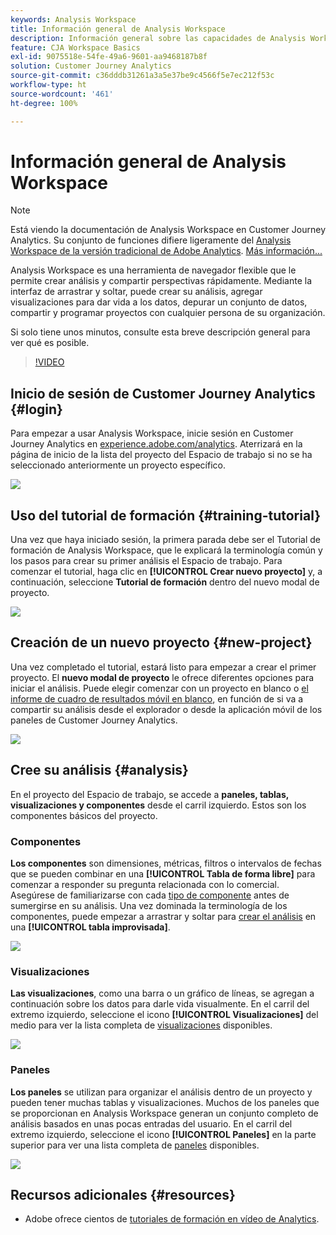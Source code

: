 ```yaml
---
keywords: Analysis Workspace
title: Información general de Analysis Workspace
description: Información general sobre las capacidades de Analysis Workspace
feature: CJA Workspace Basics
exl-id: 9075518e-54fe-49a6-9601-aa9468187b8f
solution: Customer Journey Analytics
source-git-commit: c36dddb31261a3a5e37be9c4566f5e7ec212f53c
workflow-type: ht
source-wordcount: '461'
ht-degree: 100%

---
```


# Información general de Analysis Workspace

>[!NOTE]
>
>Está viendo la documentación de Analysis Workspace en Customer Journey Analytics. Su conjunto de funciones difiere ligeramente del [Analysis Workspace de la versión tradicional de Adobe Analytics](https://experienceleague.adobe.com/docs/analytics/analyze/analysis-workspace/home.html?lang=es#analysis-workspace). [Más información...](/help/getting-started/cja-aa.md)

Analysis Workspace es una herramienta de navegador flexible que le permite crear análisis y compartir perspectivas rápidamente. Mediante la interfaz de arrastrar y soltar, puede crear su análisis, agregar visualizaciones para dar vida a los datos, depurar un conjunto de datos, compartir y programar proyectos con cualquier persona de su organización.

Si solo tiene unos minutos, consulte esta breve descripción general para ver qué es posible.

>[!VIDEO](https://video.tv.adobe.com/v/26266/?quality=12)

## Inicio de sesión de Customer Journey Analytics {#login}

Para empezar a usar Analysis Workspace, inicie sesión en Customer Journey Analytics en [experience.adobe.com/analytics](https://experience.adobe.com/analytics). Aterrizará en la página de inicio de la lista del proyecto del Espacio de trabajo si no se ha seleccionado anteriormente un proyecto específico.

![](assets/login-analytics.png)

## Uso del tutorial de formación {#training-tutorial}

Una vez que haya iniciado sesión, la primera parada debe ser el Tutorial de formación de Analysis Workspace, que le explicará la terminología común y los pasos para crear su primer análisis el Espacio de trabajo. Para comenzar el tutorial, haga clic en **[!UICONTROL Crear nuevo proyecto]** y, a continuación, seleccione **Tutorial de formación** dentro del nuevo modal de proyecto.

![](assets/training-tutorial.png)

## Creación de un nuevo proyecto {#new-project}

Una vez completado el tutorial, estará listo para empezar a crear el primer proyecto. El **nuevo modal de proyecto** le ofrece diferentes opciones para iniciar el análisis. Puede elegir comenzar con un proyecto en blanco o [el informe de cuadro de resultados móvil en blanco](/help/mobile-app/curator.md), en función de si va a compartir su análisis desde el explorador o desde la aplicación móvil de los paneles de Customer Journey Analytics.

![](assets/create-new-project.png)

## Cree su análisis {#analysis}

En el proyecto del Espacio de trabajo, se accede a **paneles, tablas, visualizaciones y componentes** desde el carril izquierdo. Estos son los componentes básicos del proyecto.

### Componentes

**Los componentes** son dimensiones, métricas, filtros o intervalos de fechas que se pueden combinar en una **[!UICONTROL Tabla de forma libre]** para comenzar a responder su pregunta relacionada con lo comercial. Asegúrese de familiarizarse con cada [tipo de componente](/help/components/overview.md) antes de sumergirse en su análisis. Una vez dominada la terminología de los componentes, puede empezar a arrastrar y soltar para [crear el análisis](/help/analysis-workspace/build-workspace-project/freeform-overview.md) en una **[!UICONTROL tabla improvisada]**.

![](assets/build-components.png)

### Visualizaciones

**Las visualizaciones**, como una barra o un gráfico de líneas, se agregan a continuación sobre los datos para darle vida visualmente. En el carril del extremo izquierdo, seleccione el icono **[!UICONTROL Visualizaciones]** del medio para ver la lista completa de [visualizaciones](/help/analysis-workspace/visualizations/freeform-analysis-visualizations.md) disponibles.

![](assets/build-visualizations.png)

### Paneles

**Los paneles** se utilizan para organizar el análisis dentro de un proyecto y pueden tener muchas tablas y visualizaciones. Muchos de los paneles que se proporcionan en Analysis Workspace generan un conjunto completo de análisis basados en unas pocas entradas del usuario. En el carril del extremo izquierdo, seleccione el icono **[!UICONTROL Paneles]** en la parte superior para ver una lista completa de [paneles](/help/analysis-workspace/c-panels/panels.md) disponibles.

![](assets/build-panels.png)

## Recursos adicionales {#resources}

* Adobe ofrece cientos de [tutoriales de formación en vídeo de Analytics](https://experienceleague.adobe.com/docs/analytics-learn/tutorials/overview.html?lang=es).
